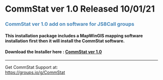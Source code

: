 # CommStat ver 1.0 Released 10/01/21
<h3 style="color: #4485b8;">CommStat ver 1.0 add on software for JS8Call groups</h3>
<h4>This installation package includes a MapWinGIS mapping software installation first then it will install the CommStat software.&nbsp;</h4>
<h4>Download the Installer here :&nbsp;<a href="https://github.com/W5DMH/CommStat/raw/main/SetupCommStat.msi" target="_blank" rel="noopener">CommStat ver 1.0</a></h4>
<hr />

Get CommStat Support at: <br>
https://groups.io/g/CommStat
